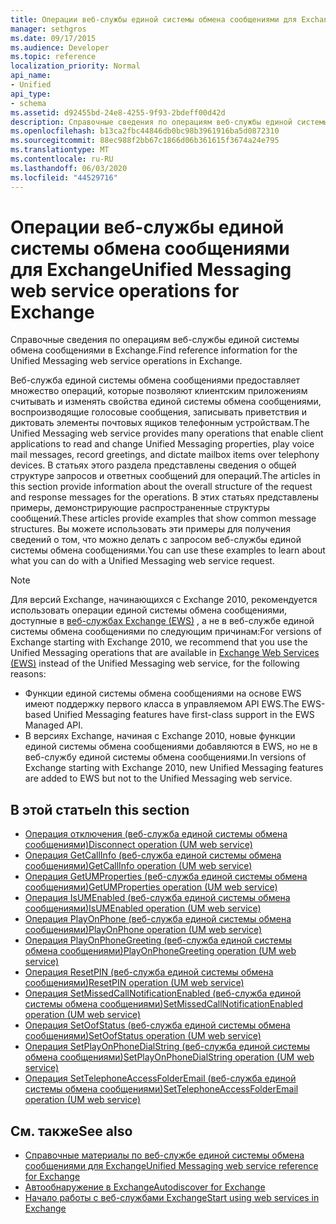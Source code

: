 ```yaml
---
title: Операции веб-службы единой системы обмена сообщениями для Exchange
manager: sethgros
ms.date: 09/17/2015
ms.audience: Developer
ms.topic: reference
localization_priority: Normal
api_name:
- Unified
api_type:
- schema
ms.assetid: d92455bd-24e8-4255-9f93-2bdeff00d42d
description: Справочные сведения по операциям веб-службы единой системы обмена сообщениями в Exchange.
ms.openlocfilehash: b13ca2fbc44846db0bc98b3961916ba5d0872310
ms.sourcegitcommit: 88ec988f2bb67c1866d06b361615f3674a24e795
ms.translationtype: MT
ms.contentlocale: ru-RU
ms.lasthandoff: 06/03/2020
ms.locfileid: "44529716"
---
```

# <a name="unified-messaging-web-service-operations-for-exchange"></a><span data-ttu-id="f4ed9-103">Операции веб-службы единой системы обмена сообщениями для Exchange</span><span class="sxs-lookup"><span data-stu-id="f4ed9-103">Unified Messaging web service operations for Exchange</span></span>

<span data-ttu-id="f4ed9-104">Справочные сведения по операциям веб-службы единой системы обмена сообщениями в Exchange.</span><span class="sxs-lookup"><span data-stu-id="f4ed9-104">Find reference information for the Unified Messaging web service operations in Exchange.</span></span>
  
<span data-ttu-id="f4ed9-105">Веб-служба единой системы обмена сообщениями предоставляет множество операций, которые позволяют клиентским приложениям считывать и изменять свойства единой системы обмена сообщениями, воспроизводящие голосовые сообщения, записывать приветствия и диктовать элементы почтовых ящиков телефонным устройствам.</span><span class="sxs-lookup"><span data-stu-id="f4ed9-105">The Unified Messaging web service provides many operations that enable client applications to read and change Unified Messaging properties, play voice mail messages, record greetings, and dictate mailbox items over telephony devices.</span></span> <span data-ttu-id="f4ed9-106">В статьях этого раздела представлены сведения о общей структуре запросов и ответных сообщений для операций.</span><span class="sxs-lookup"><span data-stu-id="f4ed9-106">The articles in this section provide information about the overall structure of the request and response messages for the operations.</span></span> <span data-ttu-id="f4ed9-107">В этих статьях представлены примеры, демонстрирующие распространенные структуры сообщений.</span><span class="sxs-lookup"><span data-stu-id="f4ed9-107">These articles provide examples that show common message structures.</span></span> <span data-ttu-id="f4ed9-108">Вы можете использовать эти примеры для получения сведений о том, что можно делать с запросом веб-службы единой системы обмена сообщениями.</span><span class="sxs-lookup"><span data-stu-id="f4ed9-108">You can use these examples to learn about what you can do with a Unified Messaging web service request.</span></span>
  
> [!NOTE]
> <span data-ttu-id="f4ed9-109">Для версий Exchange, начинающихся с Exchange 2010, рекомендуется использовать операции единой системы обмена сообщениями, доступные в [веб-службах Exchange (EWS)](https://msdn.microsoft.com/library/60285497-0c4e-4e51-84e1-34dd6d89a5d8%28Office.15%29.aspx) , а не в веб-службе единой системы обмена сообщениями по следующим причинам:</span><span class="sxs-lookup"><span data-stu-id="f4ed9-109">For versions of Exchange starting with Exchange 2010, we recommend that you use the Unified Messaging operations that are available in [Exchange Web Services (EWS)](https://msdn.microsoft.com/library/60285497-0c4e-4e51-84e1-34dd6d89a5d8%28Office.15%29.aspx) instead of the Unified Messaging web service, for the following reasons:</span></span> 
> - <span data-ttu-id="f4ed9-110">Функции единой системы обмена сообщениями на основе EWS имеют поддержку первого класса в управляемом API EWS.</span><span class="sxs-lookup"><span data-stu-id="f4ed9-110">The EWS-based Unified Messaging features have first-class support in the EWS Managed API.</span></span> 
> - <span data-ttu-id="f4ed9-111">В версиях Exchange, начиная с Exchange 2010, новые функции единой системы обмена сообщениями добавляются в EWS, но не в веб-службу единой системы обмена сообщениями.</span><span class="sxs-lookup"><span data-stu-id="f4ed9-111">In versions of Exchange starting with Exchange 2010, new Unified Messaging features are added to EWS but not to the Unified Messaging web service.</span></span> 
  
## <a name="in-this-section"></a><span data-ttu-id="f4ed9-112">В этой статье</span><span class="sxs-lookup"><span data-stu-id="f4ed9-112">In this section</span></span>
<span data-ttu-id="f4ed9-113"><a name="bk_InThisSection"> </a></span><span class="sxs-lookup"><span data-stu-id="f4ed9-113"><a name="bk_InThisSection"> </a></span></span>

- [<span data-ttu-id="f4ed9-114">Операция отключения (веб-служба единой системы обмена сообщениями)</span><span class="sxs-lookup"><span data-stu-id="f4ed9-114">Disconnect operation (UM web service)</span></span>](disconnect-operation-um-web-service.md)    
- [<span data-ttu-id="f4ed9-115">Операция GetCallInfo (веб-служба единой системы обмена сообщениями)</span><span class="sxs-lookup"><span data-stu-id="f4ed9-115">GetCallInfo operation (UM web service)</span></span>](getcallinfo-operation-um-web-service.md)   
- [<span data-ttu-id="f4ed9-116">Операция GetUMProperties (веб-служба единой системы обмена сообщениями)</span><span class="sxs-lookup"><span data-stu-id="f4ed9-116">GetUMProperties operation (UM web service)</span></span>](getumproperties-operation-um-web-service.md)   
- [<span data-ttu-id="f4ed9-117">Операция IsUMEnabled (веб-служба единой системы обмена сообщениями)</span><span class="sxs-lookup"><span data-stu-id="f4ed9-117">IsUMEnabled operation (UM web service)</span></span>](isumenabled-operation-um-web-service.md)   
- [<span data-ttu-id="f4ed9-118">Операция PlayOnPhone (веб-служба единой системы обмена сообщениями)</span><span class="sxs-lookup"><span data-stu-id="f4ed9-118">PlayOnPhone operation (UM web service)</span></span>](playonphone-operation-um-web-service.md)   
- [<span data-ttu-id="f4ed9-119">Операция PlayOnPhoneGreeting (веб-служба единой системы обмена сообщениями)</span><span class="sxs-lookup"><span data-stu-id="f4ed9-119">PlayOnPhoneGreeting operation (UM web service)</span></span>](playonphonegreeting-operation-um-web-service.md)   
- [<span data-ttu-id="f4ed9-120">Операция ResetPIN (веб-служба единой системы обмена сообщениями)</span><span class="sxs-lookup"><span data-stu-id="f4ed9-120">ResetPIN operation (UM web service)</span></span>](resetpin-operation-um-web-service.md)   
- [<span data-ttu-id="f4ed9-121">Операция SetMissedCallNotificationEnabled (веб-служба единой системы обмена сообщениями)</span><span class="sxs-lookup"><span data-stu-id="f4ed9-121">SetMissedCallNotificationEnabled operation (UM web service)</span></span>](setmissedcallnotificationenabled-operation-um-web-service.md)  
- [<span data-ttu-id="f4ed9-122">Операция SetOofStatus (веб-служба единой системы обмена сообщениями)</span><span class="sxs-lookup"><span data-stu-id="f4ed9-122">SetOofStatus operation (UM web service)</span></span>](setoofstatus-operation-um-web-service.md)    
- [<span data-ttu-id="f4ed9-123">Операция SetPlayOnPhoneDialString (веб-служба единой системы обмена сообщениями)</span><span class="sxs-lookup"><span data-stu-id="f4ed9-123">SetPlayOnPhoneDialString operation (UM web service)</span></span>](setplayonphonedialstring-operation-um-web-service.md)   
- [<span data-ttu-id="f4ed9-124">Операция SetTelephoneAccessFolderEmail (веб-служба единой системы обмена сообщениями)</span><span class="sxs-lookup"><span data-stu-id="f4ed9-124">SetTelephoneAccessFolderEmail operation (UM web service)</span></span>](settelephoneaccessfolderemail-operation-um-web-service.md)
    
## <a name="see-also"></a><span data-ttu-id="f4ed9-125">См. также</span><span class="sxs-lookup"><span data-stu-id="f4ed9-125">See also</span></span>

- [<span data-ttu-id="f4ed9-126">Справочные материалы по веб-службе единой системы обмена сообщениями для Exchange</span><span class="sxs-lookup"><span data-stu-id="f4ed9-126">Unified Messaging web service reference for Exchange</span></span>](unified-messaging-web-service-reference-for-exchange.md)
- [<span data-ttu-id="f4ed9-127">Автообнаружение в Exchange</span><span class="sxs-lookup"><span data-stu-id="f4ed9-127">Autodiscover for Exchange</span></span>](../exchange-web-services/autodiscover-for-exchange.md)
- [<span data-ttu-id="f4ed9-128">Начало работы с веб-службами Exchange</span><span class="sxs-lookup"><span data-stu-id="f4ed9-128">Start using web services in Exchange</span></span>](../exchange-web-services/start-using-web-services-in-exchange.md)
    


